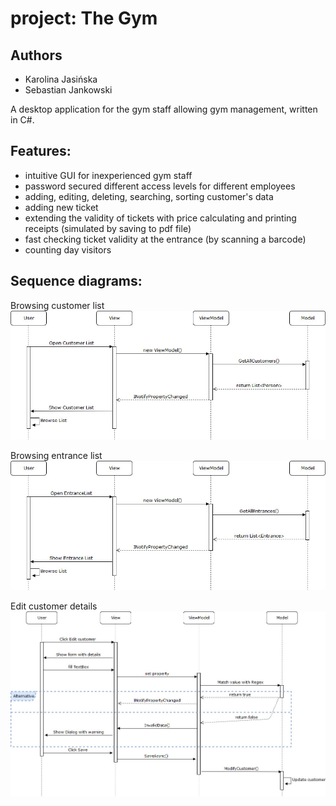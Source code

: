 # project: The Gym

## Authors

* Karolina Jasińska
* Sebastian Jankowski

A desktop application for the gym staff allowing gym management, written in C#.

## Features:
* intuitive GUI for inexperienced gym staff
* password secured different access levels for different employees
* adding, editing, deleting, searching, sorting customer's data
* adding new ticket
* extending the validity of tickets with price calculating and printing receipts (simulated by saving to pdf file)
* fast checking ticket validity at the entrance (by scanning a barcode)
* counting day visitors

## Sequence diagrams:
Browsing customer list
![sequence diagram](https://raw.githubusercontent.com/k-jasinska/project-TO-theGym/master/docs/browsing%20Customer%20List.jpg)

Browsing entrance list
![sequence diagram](https://raw.githubusercontent.com/k-jasinska/project-TO-theGym/master/docs/browsing%20Entrance%20List.jpg)

Edit customer details
![sequence diagram](https://raw.githubusercontent.com/k-jasinska/project-TO-theGym/master/docs/edit%20customer.jpg)

